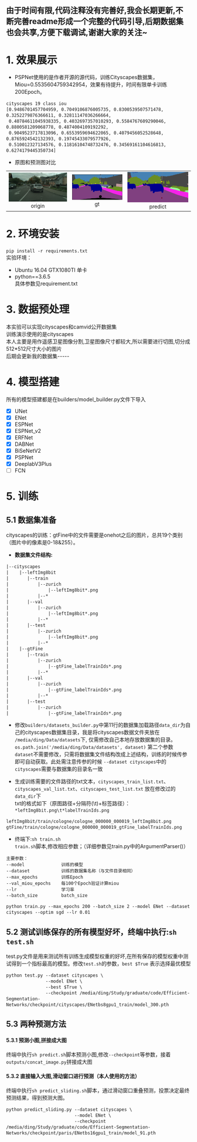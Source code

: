 ## 由于时间有限,代码注释没有完善好,我会长期更新,不断完善readme形成一个完整的代码引导,后期数据集也会共享,方便下载调试,谢谢大家的关注~
# 1. 效果展示
- PSPNet使用的是作者开源的源代码，训练Cityscapes数据集，Miou=0.5535604759342954，效果有待提升，时间有限单卡训练200Epoch。
```
cityscapes 19 class iou 
[0.9486701457704959, 0.7049106876005735, 0.8300539507571478, 0.3252279876366611, 0.32811147036266664, 
 0.40784611045938335, 0.4032697357010293, 0.5584767609290046, 0.8800581209068778, 0.4874004109192292,
 0.9049523717813096, 0.6553959694622065, 0.4079456052528648, 0.8765924542132393, 0.19745433079577926, 
 0.510012327134576, 0.11816104748732476, 0.34569161104616813, 0.6274179445350734]
```
- 原图和预测图对比

<table>
    <tr>
        <td ><center><img src="https://github.com/Deeachain/Segmentation-Pytorch/blob/master/example/lindau_000000_000019_leftImg8bit.png"><div align = "center">origin</div></td>
        <td ><center><img src="https://github.com/Deeachain/Segmentation-Pytorch/blob/master/example/lindau_000000_000019_leftImg8bit_gt.png"><div align = "center">gt</div></center></td>
        <td ><center><img src="https://github.com/Deeachain/Segmentation-Pytorch/blob/master/example/lindau_000000_000019_leftImg8bit_color.png"><div align = "center">predict</div></center></td>
    </tr>
</table>


# 2. 环境安装
```pip install -r requirements.txt```<br>
实验环境： 
- Ubuntu 16.04 GTX1080TI 单卡 
- python==3.6.5<br>
具体参数见requirement.txt<br>
# 3. 数据预处理
本实验可以实现cityscapes和camvid公开数据集<br>
训练演示使用的是cityscapes<br>
本人主要是用作遥感卫星图像分割,卫星图像尺寸都较大,所以需要进行切图,切分成512*512尺寸大小的图片<br>
后期会更新我的数据集-----
# 4. 模型搭建
所有的模型搭建都是在builders/model_builder.py文件下导入<br>
- [x] UNet
- [x] ENet
- [x] ESPNet
- [x] ESPNet_v2
- [x] ERFNet
- [x] DABNet
- [x] BiSeNetV2
- [x] PSPNet
- [x] DeeplabV3Plus
- [ ] FCN
# 5. 训练
## 5.1 数据集准备
cityscapes的训练：gtFine中的文件需要是onehot之后的图片，总共19个类别（图片中的像素是0-18&255）。<br>
- **数据集文件结构:**
```
|--cityscapes
|    |--leftImg8bit
|       |--train
|           |--zurich
|               |--leftImg8bit*.png
|           |--*
|       |--val
|           |--zurich
|               |--leftImg8bit*.png
|           |--*
|       |--test
|           |--zurich
|               |--leftImg8bit*.png
|           |--*
|    |--gtFine
|       |--train
|           |--zurich
|               |--gtFine_labelTrainIds*.png
|           |--*
|       |--val
|           |--zurich
|               |--gtFine_labelTrainIds*.png
|           |--*
|       |--test
|           |--zurich
|               |--gtFine_labelTrainIds*.png 
```

- 修改`builders/datasets_builder.py`中第11行的数据集加载路径`data_dir`为自己的cityscapes数据集目录，我是将cityscapes数据文件夹放在
`/media/ding/Data/datasets`下, 仅需修改自己本地存放数据集的目录。`os.path.join('/media/ding/Data/datasets', dataset)`
第二个参数`dataset`不需要修改，只需将数据集文件结构改成上述结构，训练的时候传参即可自动获取。此处需注意传参的时候
`--dataset cityscapes`中的`cityscapes`需要与数据集的目录名一致

- 生成训练需要的文件路径的txt文本，`cityscapes_train_list.txt`、`cityscapes_val_list.txt`、`cityscapes_test_list.txt`
放在修改过的`data_dir`下<br>
txt的格式如下（原图路径+分隔符(\t)+标签路径）：<br>
`*leftImg8bit.png\t*labelTrainIds.png`
```
leftImg8bit/train/cologne/cologne_000000_000019_leftImg8bit.png gtFine/train/cologne/cologne_000000_000019_gtFine_labelTrainIds.png
```
- 终端下:`sh train.sh`<br>
`train.sh`脚本,修改相应参数；（详细参数见train.py中的ArgumentParser()）<br>
```
主要参数：
--model              训练的模型
--dataset            训练的数据集名称（与文件目录相同）
--max_epochs         训练Epoch
--val_miou_epochs    每100个Epoch验证计算miou
--lr                 学习率
--batch_size         batch_size
```
```
python train.py --max_epochs 200 --batch_size 2 --model ENet --dataset cityscapes --optim sgd --lr 0.01
```

## 5.2 测试训练保存的所有模型好坏，终端中执行:`sh test.sh`
test.py文件是用来测试所有训练生成模型权重的好坏,在所有保存的模型权重中测试得到一个指标最高的模型。修改`test.sh`的参数，`best $True`
表示选择最优模型

```
python test.py --dataset cityscapes \
               --model ENet \
               --best $True \
               --checkpoint /media/ding/Study/graduate/code/Efficient-Segmentation-Networks/checkpoint/cityscapes/ENetbs8gpu1_train/model_300.pth
```

## 5.3 两种预测方法
#### 5.3.1 预测小图,拼接成大图
终端中执行`sh predict.sh`脚本预测小图,修改`--checkpoint`等参数，接着`outputs/concat_image.py`拼接成大图

#### 5.3.2 直接输入大图,滑动窗口进行预测（本人使用的方法）
终端中执行`sh predict_sliding.sh`脚本，通过滑动窗口重叠预测，投票决定最终预测结果，得到预测大图。<br>

```
python predict_sliding.py --dataset cityscapes \
                          --model ENet \
                          --checkpoint /media/ding/Study/graduate/code/Efficient-Segmentation-Networks/checkpoint/paris/ENetbs16gpu1_train/model_91.pth
```


